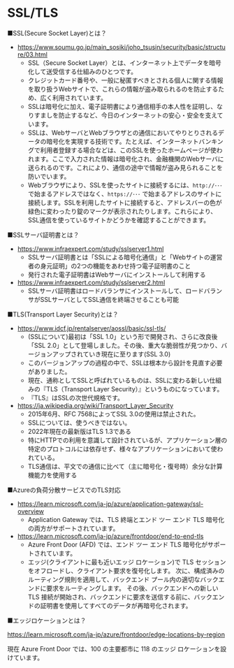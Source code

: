 # SSL/TLS

■SSL(Secure Socket Layer)とは？

- https://www.soumu.go.jp/main_sosiki/joho_tsusin/security/basic/structure/03.html
  - SSL（Secure Socket Layer）とは、インターネット上でデータを暗号化して送受信する仕組みのひとつです。
  - クレジットカード番号や、一般に秘匿すべきとされる個人に関する情報を取り扱うWebサイトで、これらの情報が盗み取られるのを防止するため、広く利用されています。
  - SSLは暗号化に加え、電子証明書により通信相手の本人性を証明し、なりすましを防止するなど、今日のインターネットの安心・安全を支えています。
  - SSLは、WebサーバとWebブラウザとの通信においてやりとりされるデータの暗号化を実現する技術です。たとえば、インターネットバンキングで利用者登録する場合などは、このSSLを使ったホームページが使われます。ここで入力された情報は暗号化され、金融機関のWebサーバに送られるのです。これにより、通信の途中で情報が盗み見られることを防いでいます。
  - Webブラウザにより、SSLを使ったサイトに接続するには、`http://･･･` で始まるアドレスではなく、`https://･･･` で始まるアドレスのサイトに接続します。SSLを利用したサイトに接続すると、アドレスバーの色が緑色に変わったり錠のマークが表示されたりします。これらにより、SSL通信を使っているサイトかどうかを確認することができます。

■SSLサーバ証明書とは？

- https://www.infraexpert.com/study/sslserver1.html
  - SSLサーバ証明書とは「SSLによる暗号化通信」と「Webサイトの運営者の身元証明」の2つの機能をあわせ持つ電子証明書のこと
  - 発行された電子証明書はWebサーバにインストールして利用する
- https://www.infraexpert.com/study/sslserver2.html
  - SSLサーバ証明書はロードバランサにインストールして、ロードバランサがSSLサーバとしてSSL通信を終端させることも可能

■TLS(Transport Layer Security)とは？

- https://www.idcf.jp/rentalserver/aossl/basic/ssl-tls/
  - (SSLについて)最初は「SSL 1.0」という形で開発され、さらに改良後「SSL 2.0」として登場しました。その後、重大な脆弱性が見つかり、バージョンアップされていき現在に至ります(SSL 3.0)
  - このバージョンアップの過程の中で、SSLは根本から設計を見直す必要がありました。
  - 現在、通称としてSSLと呼ばれているものは、SSLに変わる新しい仕組みの『TLS（Transport Layer Security）』というものになっています。
  - 『TLS』はSSLの次世代規格です。
- https://ja.wikipedia.org/wiki/Transport_Layer_Security
  - 2015年6月、RFC 7568によってSSL 3.0の使用は禁止された。
  - SSLについては、使うべきではない。
  - 2022年現在の最新版はTLS 1.3である
  - 特にHTTPでの利用を意識して設計されているが、アプリケーション層の特定のプロトコルには依存せず、様々なアプリケーションにおいて使われている。
  - TLS通信は、平文での通信に比べて（主に暗号化・復号時）余分な計算機能力を使用する

■Azureの負荷分散サービスでのTLS対応

- https://learn.microsoft.com/ja-jp/azure/application-gateway/ssl-overview
  - Application Gateway では、TLS 終端とエンド ツー エンド TLS 暗号化の両方がサポートされています。
- https://learn.microsoft.com/ja-jp/azure/frontdoor/end-to-end-tls
  - Azure Front Door (AFD) では、エンド ツー エンド TLS 暗号化がサポートされています。
  - エッジ(クライアントに最も近いエッジ ロケーション)で TLS セッションをオフロードし、クライアント要求を復号化します。 次に、構成済みのルーティング規則を適用して、バックエンド プール内の適切なバックエンドに要求をルーティングします。 その後、バックエンドへの新しい TLS 接続が開始され、バックエンドに要求を送信する前に、バックエンドの証明書を使用してすべてのデータが再暗号化されます。

■エッジロケーションとは？

https://learn.microsoft.com/ja-jp/azure/frontdoor/edge-locations-by-region

現在 Azure Front Door では、100 の主要都市に 118 のエッジ ロケーションを設けています。
